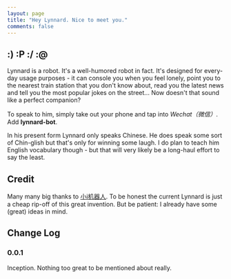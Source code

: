 ```yaml
---
layout: page
title: "Hey Lynnard. Nice to meet you."
comments: false
---
```


:) :P :/ :@
-----------

Lynnard is a robot. It's a well-humored robot in fact. It's designed for every-day usage purposes - it can console you when you feel lonely, point you to the nearest train station that you don't know about, read you the latest news and tell you the most popular jokes on the street... Now doesn't that sound like a perfect companion?

To speak to him, simply take out your phone and tap into *Wechat（微信）*. Add **lynnard-bot**.

In his present form Lynnard only speaks Chinese. He does speak some sort of Chin-glish but that's only for winning some laugh. I do plan to teach him English vocabulary though - but that will very likely be a long-haul effort to say the least.

Credit
------

Many many big thanks to [小i机器人](www.xiaoi.com). To be honest the current Lynnard is just a cheap rip-off of this great invention. But be patient: I already have some (great) ideas in mind.

Change Log
----------

### 0.0.1

Inception. Nothing too great to be mentioned about really.
